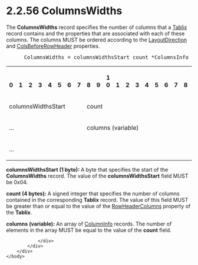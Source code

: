 <html dir="LTR" xmlns:mshelp="http://msdn.microsoft.com/mshelp" xmlns:ddue="http://ddue.schemas.microsoft.com/authoring/2003/5" xmlns:xlink="http://www.w3.org/1999/xlink" xmlns:tool="http://www.microsoft.com/tooltip">
    <head>
        <meta http-equiv="Content-Type" content="text/html; CHARSET=utf-8"></meta>
        <meta name="save" content="history"></meta>
        <title>2.2.56 ColumnsWidths</title>
        <xml>
            <mshelp:toctitle title="2.2.56 ColumnsWidths"></mshelp:toctitle>
            <mshelp:rltitle title="[MS-RPL]: ColumnsWidths"></mshelp:rltitle>
            <mshelp:keyword index="A" term="c9171558-6099-4d5f-b476-7c2a2b08e641"></mshelp:keyword>
            <mshelp:attr name="DCSext.ContentType" value="open specification"></mshelp:attr>
            <mshelp:attr name="AssetID" value="c9171558-6099-4d5f-b476-7c2a2b08e641"></mshelp:attr>
            <mshelp:attr name="TopicType" value="kbRef"></mshelp:attr>
            <mshelp:attr name="DCSext.Title" value="[MS-RPL]: ColumnsWidths" />
        </xml>
    </head>
    <body>
        <div id="header">
            <h1 class="heading">2.2.56 ColumnsWidths</h1>
        </div>
        <div id="mainSection">
            <div id="mainBody">
                <div id="allHistory" class="saveHistory"></div>
                <div id="sectionSection0" class="section" name="collapseableSection">
                    

<p>The <b>ColumnsWidths</b> record specifies the number of
columns that a <a href="f8ea94d9-d2b6-4d7f-8dc4-59faa3a98b93.html">Tablix</a>
record contains and the properties that are associated with each of these
columns. The columns MUST be ordered according to the <a href="8a4b0caa-0ddd-45d0-a9cd-6ead08e8a592.html">LayoutDirection</a> and <a href="443c2b59-bc83-4235-b282-fbb8277e326e.html">ColsBeforeRowHeader</a>
properties.           </p>

<dl>
<dd>
<div><pre> ColumnsWidths = columnsWidthsStart count *ColumnsInfo
</pre></div>
</dd></dl>

<table>
 <tr>
  <th><p><br>0</p></th>
  <th><p><br>1</p></th>
  <th><p><br>2</p></th>
  <th><p><br>3</p></th>
  <th><p><br>4</p></th>
  <th><p><br>5</p></th>
  <th><p><br>6</p></th>
  <th><p><br>7</p></th>
  <th><p><br>8</p></th>
  <th><p><br>9</p></th>
  <th><p>1<br>0</p></th>
  <th><p><br>1</p></th>
  <th><p><br>2</p></th>
  <th><p><br>3</p></th>
  <th><p><br>4</p></th>
  <th><p><br>5</p></th>
  <th><p><br>6</p></th>
  <th><p><br>7</p></th>
  <th><p><br>8</p></th>
  <th><p><br>9</p></th>
  <th><p>2<br>0</p></th>
  <th><p><br>1</p></th>
  <th><p><br>2</p></th>
  <th><p><br>3</p></th>
  <th><p><br>4</p></th>
  <th><p><br>5</p></th>
  <th><p><br>6</p></th>
  <th><p><br>7</p></th>
  <th><p><br>8</p></th>
  <th><p><br>9</p></th>
  <th><p>3<br>0</p></th>
  <th><p><br>1</p></th>
 </tr>
 <tr>
  <td colspan="8">
  <p>columnsWidthsStart</p>
  </td>
  <td colspan="24">
  <p>count</p>
  </td>
 </tr>
 <tr>
  <td colspan="8">
  <p>...</p>
  </td>
  <td colspan="24">
  <p>columns
  (variable)</p>
  </td>
 </tr>
 <tr>
  <td colspan="32">
  <p>...</p>
  </td>
 </tr>
</table>

<p><b>columnsWidthsStart (1 byte): </b>A byte that
specifies the start of the <b>ColumnsWidths</b> record. The value of the <b>columnsWidthsStart</b>
field MUST be 0x04.</p>

<p><b>count (4 bytes): </b>A signed integer that
specifies the number of columns contained in the corresponding <b>Tablix</b>
record. The value of this field MUST be greater than or equal to the value of
the <a href="42634623-18e2-49c5-b147-2464b4cadc1a.html">RowHeaderColumns</a>
property of the <b>Tablix</b>.</p>

<p><b>columns (variable): </b>An array of <a href="1934744d-2f37-4b7a-867d-a0bd684f6d3d.html">ColumnInfo</a> records. The
number of elements in the array MUST be equal to the value of the <b>count</b>
field. </p>


                </div>
            </div>
        </div>
    </body>
</html>